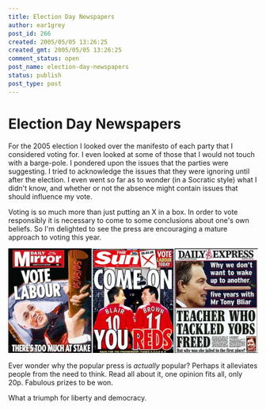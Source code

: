 ```yaml
---
title: Election Day Newspapers
author: ear1grey
post_id: 266
created: 2005/05/05 13:26:25
created_gmt: 2005/05/05 13:26:25
comment_status: open
post_name: election-day-newspapers
status: publish
post_type: post
---
```

# Election Day Newspapers

For the 2005 election I looked over the manifesto of each party that I considered voting for.  I even looked at some of those that I would not touch with a barge-pole.  I pondered upon the issues that the parties were suggesting.  I tried to acknowledge the issues that they were ignoring until after the election.  I even went so far as to wonder (in a Socratic style) what I didn't know, and whether or not the absence might contain issues that should influence my vote.

Voting is so much more than just putting an X in a box.  In order to vote responsibly it is necessary to come to some conclusions about one's own beliefs.  So I'm delighted to see the press are encouraging a mature approach to voting this year.

![The Mirror, The Sun, the Express  - critical insight on an important day.](frontpages.png)

Ever wonder why the popular press is _actually_ popular?  Perhaps it alleviates people from the need to think.  Read all about it, one opinion fits all, only 20p.  Fabulous prizes to be won.

What a triumph for liberty and democracy.
